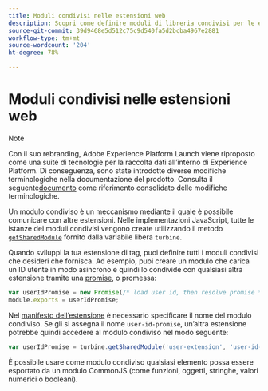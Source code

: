 ```yaml
---
title: Moduli condivisi nelle estensioni web
description: Scopri come definire moduli di libreria condivisi per le estensioni web in Adobe Experience Platform.
source-git-commit: 39d9468e5d512c75c9d540fa5d2bcba4967e2881
workflow-type: tm+mt
source-wordcount: '204'
ht-degree: 78%

---
```


# Moduli condivisi nelle estensioni web

>[!NOTE]
>
>Con il suo rebranding, Adobe Experience Platform Launch viene riproposto come una suite di tecnologie per la raccolta dati all’interno di Experience Platform. Di conseguenza, sono state introdotte diverse modifiche terminologiche nella documentazione del prodotto. Consulta il seguente[documento](../../term-updates.md) come riferimento consolidato delle modifiche terminologiche.

Un modulo condiviso è un meccanismo mediante il quale è possibile comunicare con altre estensioni. Nelle implementazioni JavaScript, tutte le istanze dei moduli condivisi vengono create utilizzando il metodo [`getSharedModule`](../turbine.md#shared) fornito dalla variabile libera `turbine`.

Quando sviluppi la tua estensione di tag, puoi definire tutti i moduli condivisi che desideri che fornisca. Ad esempio, puoi creare un modulo che carica un ID utente in modo asincrono e quindi lo condivide con qualsiasi altra estensione tramite una [promise](https://developer.mozilla.org/it-IT/docs/Web/JavaScript/Reference/Global_Objects/Promise), o promessa:

```javascript
var userIdPromise = new Promise(/* load user id, then resolve promise */);
module.exports = userIdPromise;
```

Nel [manifesto dell’estensione](../manifest.md) è necessario specificare il nome del modulo condiviso. Se gli si assegna il nome `user-id-promise`, un’altra estensione potrebbe quindi accedere al modulo condiviso nel modo seguente:

```javascript
var userIdPromise = turbine.getSharedModule('user-extension', 'user-id-promise');
```

È possibile usare come modulo condiviso qualsiasi elemento possa essere esportato da un modulo CommonJS (come funzioni, oggetti, stringhe, valori numerici o booleani).
